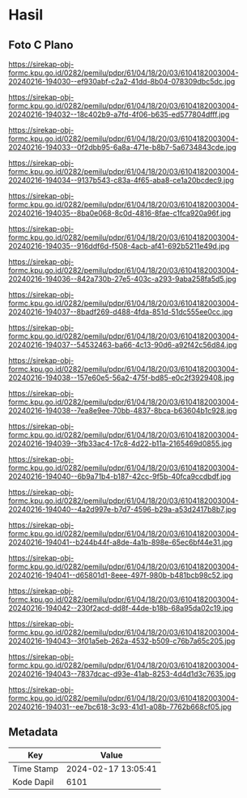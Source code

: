 # Hasil

## Foto C Plano

https://sirekap-obj-formc.kpu.go.id/0282/pemilu/pdpr/61/04/18/20/03/6104182003004-20240216-194030--ef930abf-c2a2-41dd-8b04-078309dbc5dc.jpg

https://sirekap-obj-formc.kpu.go.id/0282/pemilu/pdpr/61/04/18/20/03/6104182003004-20240216-194032--18c402b9-a7fd-4f06-b635-ed577804dfff.jpg

https://sirekap-obj-formc.kpu.go.id/0282/pemilu/pdpr/61/04/18/20/03/6104182003004-20240216-194033--0f2dbb95-6a8a-471e-b8b7-5a6734843cde.jpg

https://sirekap-obj-formc.kpu.go.id/0282/pemilu/pdpr/61/04/18/20/03/6104182003004-20240216-194034--9137b543-c83a-4f65-aba8-ce1a20bcdec9.jpg

https://sirekap-obj-formc.kpu.go.id/0282/pemilu/pdpr/61/04/18/20/03/6104182003004-20240216-194035--8ba0e068-8c0d-4816-8fae-c1fca920a96f.jpg

https://sirekap-obj-formc.kpu.go.id/0282/pemilu/pdpr/61/04/18/20/03/6104182003004-20240216-194035--916ddf6d-f508-4acb-af41-692b5211e49d.jpg

https://sirekap-obj-formc.kpu.go.id/0282/pemilu/pdpr/61/04/18/20/03/6104182003004-20240216-194036--842a730b-27e5-403c-a293-9aba258fa5d5.jpg

https://sirekap-obj-formc.kpu.go.id/0282/pemilu/pdpr/61/04/18/20/03/6104182003004-20240216-194037--8badf269-d488-4fda-851d-51dc555ee0cc.jpg

https://sirekap-obj-formc.kpu.go.id/0282/pemilu/pdpr/61/04/18/20/03/6104182003004-20240216-194037--54532463-ba66-4c13-90d6-a92f42c56d84.jpg

https://sirekap-obj-formc.kpu.go.id/0282/pemilu/pdpr/61/04/18/20/03/6104182003004-20240216-194038--157e60e5-56a2-475f-bd85-e0c2f3929408.jpg

https://sirekap-obj-formc.kpu.go.id/0282/pemilu/pdpr/61/04/18/20/03/6104182003004-20240216-194038--7ea8e9ee-70bb-4837-8bca-b63604b1c928.jpg

https://sirekap-obj-formc.kpu.go.id/0282/pemilu/pdpr/61/04/18/20/03/6104182003004-20240216-194039--3fb33ac4-17c8-4d22-b11a-2165469d0855.jpg

https://sirekap-obj-formc.kpu.go.id/0282/pemilu/pdpr/61/04/18/20/03/6104182003004-20240216-194040--6b9a71b4-b187-42cc-9f5b-40fca9ccdbdf.jpg

https://sirekap-obj-formc.kpu.go.id/0282/pemilu/pdpr/61/04/18/20/03/6104182003004-20240216-194040--4a2d997e-b7d7-4596-b29a-a53d2417b8b7.jpg

https://sirekap-obj-formc.kpu.go.id/0282/pemilu/pdpr/61/04/18/20/03/6104182003004-20240216-194041--b244b44f-a8de-4a1b-898e-65ec6bf44e31.jpg

https://sirekap-obj-formc.kpu.go.id/0282/pemilu/pdpr/61/04/18/20/03/6104182003004-20240216-194041--d65801d1-8eee-497f-980b-b481bcb98c52.jpg

https://sirekap-obj-formc.kpu.go.id/0282/pemilu/pdpr/61/04/18/20/03/6104182003004-20240216-194042--230f2acd-dd8f-44de-b18b-68a95da02c19.jpg

https://sirekap-obj-formc.kpu.go.id/0282/pemilu/pdpr/61/04/18/20/03/6104182003004-20240216-194043--3f01a5eb-262a-4532-b509-c76b7a65c205.jpg

https://sirekap-obj-formc.kpu.go.id/0282/pemilu/pdpr/61/04/18/20/03/6104182003004-20240216-194043--7837dcac-d93e-41ab-8253-4d4d1d3c7635.jpg

https://sirekap-obj-formc.kpu.go.id/0282/pemilu/pdpr/61/04/18/20/03/6104182003004-20240216-194031--ee7bc618-3c93-41d1-a08b-7762b668cf05.jpg


## Metadata

| Key        | Value               |
| ---------- | ------------------- |
| Time Stamp | 2024-02-17 13:05:41 |
| Kode Dapil | 6101                |



